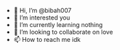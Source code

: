 - 👋 Hi, I’m @bibah007
- 👀 I’m interested you
- 🌱 I’m currently learning nothing
- 💞️ I’m looking to collaborate on love
- 📫 How to reach me idk

<!---
bibah007/bibah007 is a ✨ special ✨ repository because its `README.md` (this file) appears on your GitHub profile.
You can click the Preview link to take a look at your changes.
--->
